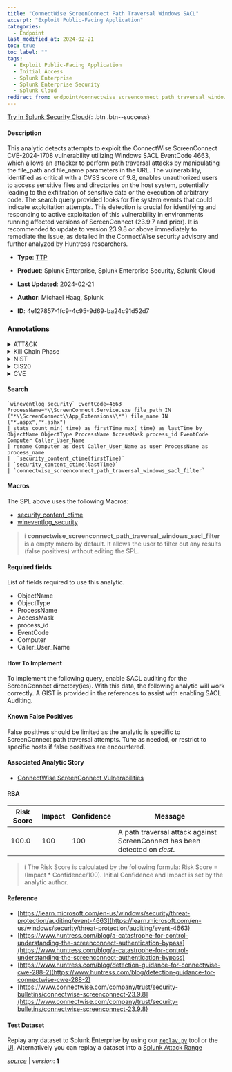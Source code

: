 ```yaml
---
title: "ConnectWise ScreenConnect Path Traversal Windows SACL"
excerpt: "Exploit Public-Facing Application"
categories:
  - Endpoint
last_modified_at: 2024-02-21
toc: true
toc_label: ""
tags:
  - Exploit Public-Facing Application
  - Initial Access
  - Splunk Enterprise
  - Splunk Enterprise Security
  - Splunk Cloud
redirect_from: endpoint/connectwise_screenconnect_path_traversal_windows_sacl/
---
```




[Try in Splunk Security Cloud](https://www.splunk.com/en_us/cyber-security.html){: .btn .btn--success}

#### Description

This analytic detects attempts to exploit the ConnectWise ScreenConnect CVE-2024-1708 vulnerability utilizing Windows SACL EventCode 4663, which allows an attacker to perform path traversal attacks by manipulating the file_path and file_name parameters in the URL. The vulnerability, identified as critical with a CVSS score of 9.8, enables unauthorized users to access sensitive files and directories on the host system, potentially leading to the exfiltration of sensitive data or the execution of arbitrary code. The search query provided looks for file system events that could indicate exploitation attempts. This detection is crucial for identifying and responding to active exploitation of this vulnerability in environments running affected versions of ScreenConnect (23.9.7 and prior). It is recommended to update to version 23.9.8 or above immediately to remediate the issue, as detailed in the ConnectWise security advisory and further analyzed by Huntress researchers.

- **Type**: [TTP](https://github.com/splunk/security_content/wiki/Detection-Analytic-Types)
- **Product**: Splunk Enterprise, Splunk Enterprise Security, Splunk Cloud

- **Last Updated**: 2024-02-21
- **Author**: Michael Haag, Splunk
- **ID**: 4e127857-1fc9-4c95-9d69-ba24c91d52d7

### Annotations
<details>
  <summary>ATT&CK</summary>

<div markdown="1">

#### [ATT&CK](https://attack.mitre.org/)

| ID          | Technique   | Tactic         |
| ----------- | ----------- |--------------- |
| [T1190](https://attack.mitre.org/techniques/T1190/) | Exploit Public-Facing Application | Initial Access |

</div>
</details>


<details>
  <summary>Kill Chain Phase</summary>

<div markdown="1">

* Delivery


</div>
</details>


<details>
  <summary>NIST</summary>

<div markdown="1">

* DE.CM



</div>
</details>

<details>
  <summary>CIS20</summary>

<div markdown="1">

* CIS 10



</div>
</details>

<details>
  <summary>CVE</summary>

<div markdown="1">


</div>
</details>


#### Search

```
`wineventlog_security` EventCode=4663  ProcessName=*\\ScreenConnect.Service.exe file_path IN ("*\\ScreenConnect\\App_Extensions\\*") file_name IN ("*.aspx","*.ashx") 
| stats count min(_time) as firstTime max(_time) as lastTime by  ObjectName ObjectType ProcessName AccessMask process_id EventCode Computer Caller_User_Name 
| rename Computer as dest Caller_User_Name as user ProcessName as process_name 
|  `security_content_ctime(firstTime)` 
| `security_content_ctime(lastTime)` 
| `connectwise_screenconnect_path_traversal_windows_sacl_filter`
```

#### Macros
The SPL above uses the following Macros:
* [security_content_ctime](https://github.com/splunk/security_content/blob/develop/macros/security_content_ctime.yml)
* [wineventlog_security](https://github.com/splunk/security_content/blob/develop/macros/wineventlog_security.yml)

> :information_source:
> **connectwise_screenconnect_path_traversal_windows_sacl_filter** is a empty macro by default. It allows the user to filter out any results (false positives) without editing the SPL.



#### Required fields
List of fields required to use this analytic.
* ObjectName
* ObjectType
* ProcessName
* AccessMask
* process_id
* EventCode
* Computer
* Caller_User_Name



#### How To Implement
To implement the following query, enable SACL auditing for the ScreenConnect directory(ies). With this data, the following analytic will work correctly. A GIST is provided in the references to assist with enabling SACL Auditing.
#### Known False Positives
False positives should be limited as the analytic is specific to ScreenConnect path traversal attempts. Tune as needed, or restrict to specific hosts if false positives are encountered.

#### Associated Analytic Story
* [ConnectWise ScreenConnect Vulnerabilities](/stories/connectwise_screenconnect_vulnerabilities)




#### RBA

| Risk Score  | Impact      | Confidence   | Message      |
| ----------- | ----------- |--------------|--------------|
| 100.0 | 100 | 100 | A path traversal attack against ScreenConnect has been detected on $dest$. |


> :information_source:
> The Risk Score is calculated by the following formula: Risk Score = (Impact * Confidence/100). Initial Confidence and Impact is set by the analytic author.


#### Reference

* [https://learn.microsoft.com/en-us/windows/security/threat-protection/auditing/event-4663](https://learn.microsoft.com/en-us/windows/security/threat-protection/auditing/event-4663)
* [https://www.huntress.com/blog/a-catastrophe-for-control-understanding-the-screenconnect-authentication-bypass](https://www.huntress.com/blog/a-catastrophe-for-control-understanding-the-screenconnect-authentication-bypass)
* [https://www.huntress.com/blog/detection-guidance-for-connectwise-cwe-288-2](https://www.huntress.com/blog/detection-guidance-for-connectwise-cwe-288-2)
* [https://www.connectwise.com/company/trust/security-bulletins/connectwise-screenconnect-23.9.8](https://www.connectwise.com/company/trust/security-bulletins/connectwise-screenconnect-23.9.8)



#### Test Dataset
Replay any dataset to Splunk Enterprise by using our [`replay.py`](https://github.com/splunk/attack_data#using-replaypy) tool or the [UI](https://github.com/splunk/attack_data#using-ui).
Alternatively you can replay a dataset into a [Splunk Attack Range](https://github.com/splunk/attack_range#replay-dumps-into-attack-range-splunk-server)




[*source*](https://github.com/splunk/security_content/tree/develop/detections/endpoint/connectwise_screenconnect_path_traversal_windows_sacl.yml) \| *version*: **1**